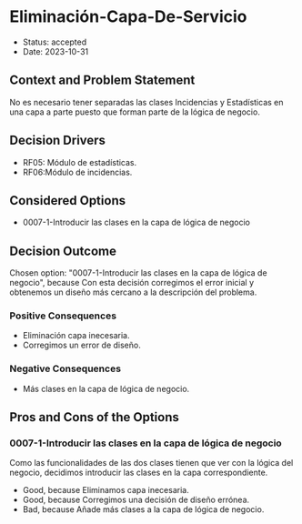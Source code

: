 # Eliminación-Capa-De-Servicio

* Status: accepted
* Date: 2023-10-31

## Context and Problem Statement

No es necesario tener separadas las clases Incidencias y Estadísticas en una capa a parte puesto que forman parte de la lógica de negocio.

## Decision Drivers

* RF05: Módulo de estadísticas.
* RF06:Módulo de incidencias.

## Considered Options

* 0007-1-Introducir las clases en la capa de lógica de negocio

## Decision Outcome

Chosen option: "0007-1-Introducir las clases en la capa de lógica de negocio", because Con esta decisión corregimos el error inicial y obtenemos un diseño más cercano a la descripción del problema.

### Positive Consequences

* Eliminación capa inecesaria.
* Corregimos un error de diseño.

### Negative Consequences

* Más clases en la capa de lógica de negocio.

## Pros and Cons of the Options

### 0007-1-Introducir las clases en la capa de lógica de negocio

Como las funcionalidades de las dos clases tienen que ver con la lógica del negocio, decidimos introducir las clases en la capa correspondiente.

* Good, because Eliminamos capa inecesaria.
* Good, because Corregimos una decisión de diseño errónea.
* Bad, because Añade más clases a la capa de lógica de negocio.

